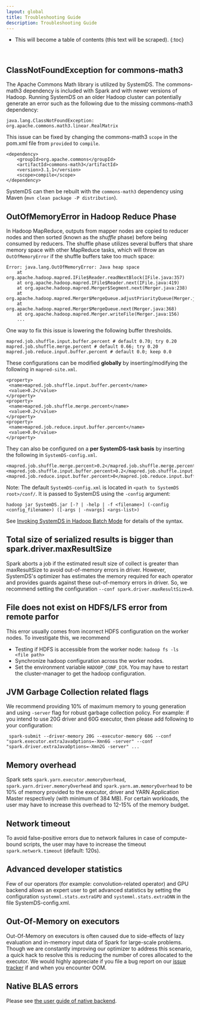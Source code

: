 ```yaml
---
layout: global
title: Troubleshooting Guide
description: Troubleshooting Guide
---
```

<!--
{% comment %}
Licensed to the Apache Software Foundation (ASF) under one or more
contributor license agreements.  See the NOTICE file distributed with
this work for additional information regarding copyright ownership.
The ASF licenses this file to you under the Apache License, Version 2.0
(the "License"); you may not use this file except in compliance with
the License.  You may obtain a copy of the License at

http://www.apache.org/licenses/LICENSE-2.0

Unless required by applicable law or agreed to in writing, software
distributed under the License is distributed on an "AS IS" BASIS,
WITHOUT WARRANTIES OR CONDITIONS OF ANY KIND, either express or implied.
See the License for the specific language governing permissions and
limitations under the License.
{% endcomment %}
-->

* This will become a table of contents (this text will be scraped).
{:toc}

<br/>


## ClassNotFoundException for commons-math3

The Apache Commons Math library is utilized by SystemDS. The commons-math3
dependency is included with Spark and with newer versions of Hadoop. Running
SystemDS on an older Hadoop cluster can potentially generate an error such
as the following due to the missing commons-math3 dependency:

	java.lang.ClassNotFoundException: org.apache.commons.math3.linear.RealMatrix

This issue can be fixed by changing the commons-math3 `scope` in the pom.xml file
from `provided` to `compile`.

	<dependency>
		<groupId>org.apache.commons</groupId>
		<artifactId>commons-math3</artifactId>
		<version>3.1.1</version>
		<scope>compile</scope>
	</dependency>

SystemDS can then be rebuilt with the `commons-math3` dependency using
Maven (`mvn clean package -P distribution`).

## OutOfMemoryError in Hadoop Reduce Phase 
In Hadoop MapReduce, outputs from mapper nodes are copied to reducer nodes and then sorted (known as the *shuffle* phase) before being consumed by reducers. The shuffle phase utilizes several buffers that share memory space with other MapReduce tasks, which will throw an `OutOfMemoryError` if the shuffle buffers take too much space: 

    Error: java.lang.OutOfMemoryError: Java heap space
        at org.apache.hadoop.mapred.IFile$Reader.readNextBlock(IFile.java:357)
        at org.apache.hadoop.mapred.IFile$Reader.next(IFile.java:419)
        at org.apache.hadoop.mapred.Merger$Segment.next(Merger.java:238)
        at org.apache.hadoop.mapred.Merger$MergeQueue.adjustPriorityQueue(Merger.java:348)
        at org.apache.hadoop.mapred.Merger$MergeQueue.next(Merger.java:368)
        at org.apache.hadoop.mapred.Merger.writeFile(Merger.java:156)
        ...
  
One way to fix this issue is lowering the following buffer thresholds.

    mapred.job.shuffle.input.buffer.percent # default 0.70; try 0.20 
    mapred.job.shuffle.merge.percent # default 0.66; try 0.20
    mapred.job.reduce.input.buffer.percent # default 0.0; keep 0.0

These configurations can be modified **globally** by inserting/modifying the following in `mapred-site.xml`.

    <property>
     <name>mapred.job.shuffle.input.buffer.percent</name>
     <value>0.2</value>
    </property>
    <property>
     <name>mapred.job.shuffle.merge.percent</name>
     <value>0.2</value>
    </property>
    <property>
     <name>mapred.job.reduce.input.buffer.percent</name>
     <value>0.0</value>
    </property>

They can also be configured on a **per SystemDS-task basis** by inserting the following in `SystemDS-config.xml`.

    <mapred.job.shuffle.merge.percent>0.2</mapred.job.shuffle.merge.percent>
    <mapred.job.shuffle.input.buffer.percent>0.2</mapred.job.shuffle.input.buffer.percent>
    <mapred.job.reduce.input.buffer.percent>0</mapred.job.reduce.input.buffer.percent>

Note: The default `SystemDS-config.xml` is located in `<path to SystemDS root>/conf/`. It is passed to SystemDS using the `-config` argument:

    hadoop jar SystemDS.jar [-? | -help | -f <filename>] (-config <config_filename>) ([-args | -nvargs] <args-list>)
    
See [Invoking SystemDS in Hadoop Batch Mode](hadoop-batch-mode.html) for details of the syntax. 

## Total size of serialized results is bigger than spark.driver.maxResultSize

Spark aborts a job if the estimated result size of collect is greater than maxResultSize to avoid out-of-memory errors in driver.
However, SystemDS's optimizer has estimates the memory required for each operator and provides guards against these out-of-memory errors in driver.
So, we recommend setting the configuration `--conf spark.driver.maxResultSize=0`.

## File does not exist on HDFS/LFS error from remote parfor

This error usually comes from incorrect HDFS configuration on the worker nodes. To investigate this, we recommend

- Testing if HDFS is accessible from the worker node: `hadoop fs -ls <file path>`
- Synchronize hadoop configuration across the worker nodes.
- Set the environment variable `HADOOP_CONF_DIR`. You may have to restart the cluster-manager to get the hadoop configuration. 

## JVM Garbage Collection related flags

We recommend providing 10% of maximum memory to young generation and using `-server` flag for robust garbage collection policy. 
For example: if you intend to use 20G driver and 60G executor, then please add following to your configuration:

	 spark-submit --driver-memory 20G --executor-memory 60G --conf "spark.executor.extraJavaOptions=-Xmn6G -server" --conf  "spark.driver.extraJavaOptions=-Xmn2G -server" ... 

## Memory overhead

Spark sets `spark.yarn.executor.memoryOverhead`, `spark.yarn.driver.memoryOverhead` and `spark.yarn.am.memoryOverhead` to be 10% of memory provided
to the executor, driver and YARN Application Master respectively (with minimum of 384 MB). For certain workloads, the user may have to increase this
overhead to 12-15% of the memory budget.

## Network timeout

To avoid false-positive errors due to network failures in case of compute-bound scripts, the user may have to increase the timeout `spark.network.timeout` (default: 120s).

## Advanced developer statistics

Few of our operators (for example: convolution-related operator) and GPU backend allows an expert user to get advanced statistics
by setting the configuration `systemml.stats.extraGPU` and `systemml.stats.extraDNN` in the file SystemDS-config.xml. 

## Out-Of-Memory on executors

Out-Of-Memory on executors is often caused due to side-effects of lazy evaluation and in-memory input data of Spark for large-scale problems. 
Though we are constantly improving our optimizer to address this scenario, a quick hack to resolve this is reducing the number of cores allocated to the executor.
We would highly appreciate if you file a bug report on our [issue tracker](https://issues.apache.org/jira/browse/SYSTEMML) if and when you encounter OOM.

## Native BLAS errors

Please see [the user guide of native backend](http://apache.github.io/systemml/native-backend).
